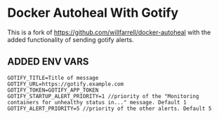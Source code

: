 # Docker Autoheal With Gotify

This is a fork of https://github.com/willfarrell/docker-autoheal with the added functionality of sending gotify alerts. 

## ADDED ENV VARS
```
GOTIFY_TITLE=Title of message
GOTIFY_URL=https://gotify.example.com
GOTIFY_TOKEN=GOTIFY_APP_TOKEN
GOTIFY_STARTUP_ALERT_PRIORITY=1 //priority of the "Monitoring containers for unhealthy status in..." message. Default 1 
GOTIFY_ALERT_PRIORITY=5 //priority of the other alerts. Default 5
```
